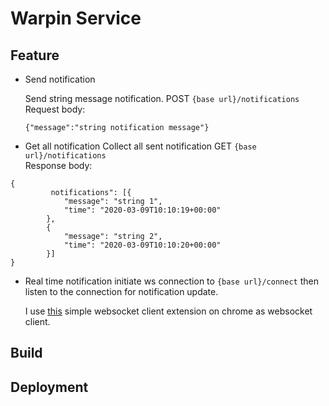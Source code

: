 # Warpin Service
## Feature
- Send notification 

    Send string message notification. 
    POST `{base url}/notifications` <br>
    Request body: 
    ```
    {"message":"string notification message"}
    ```

- Get all notification
    Collect all sent notification
    GET `{base url}/notifications` <br>
    Response body:
``` 
{
         notifications": [{
   			"message": "string 1",
   			"time": "2020-03-09T10:10:19+00:00"
   		},
   		{
   			"message": "string 2",
   			"time": "2020-03-09T10:10:20+00:00"
   		}]
}
```
    
- Real time notification
    initiate ws connection to `{base url}/connect` then listen to the connection for notification update. 

    I use [this](https://chrome.google.com/webstore/detail/simple-websocket-client/pfdhoblngboilpfeibdedpjgfnlcodoo) simple websocket client extension on chrome as websocket client.



## Build


## Deployment
